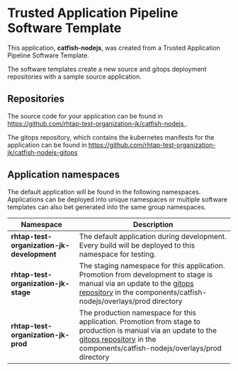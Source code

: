 # Trusted Application Pipeline Software Template

This application, **catfish-nodejs**, was created from a Trusted Application Pipeline Software Template.

The software templates create a new source and gitops deployment repositories with a sample source application. 

## Repositories

The source code for your application can be found in [https://github.com/rhtap-test-organization-jk/catfish-nodejs ](https://github.com/rhtap-test-organization-jk/catfish-nodejs ).
 
The gitops repository, which contains the kubernetes manifests for the application can be found in 
[https://github.com/rhtap-test-organization-jk/catfish-nodejs-gitops ](https://github.com/rhtap-test-organization-jk/catfish-nodejs-gitops ) 

## Application namespaces 

The default application will be found in the following namespaces. Applications can be deployed into unique namespaces or multiple software templates can also bet generated into the same group namespaces.  

|  Namespace   |  Description   |  
| -------- | -------- |   
| **rhtap-test-organization-jk-development** | The default application during development. Every build will be deployed to this namespace for testing. | 
| **rhtap-test-organization-jk-stage** | The staging namespace for this application. Promotion from development to stage is manual via an update to the [gitops repository](https://github.com/rhtap-test-organization-jk/catfish-nodejs-gitops ) in the components/catfish-nodejs/overlays/prod directory |  
| **rhtap-test-organization-jk-prod** | The production namespace for this application. Promotion from stage to production is manual via an update to the [gitops repository](https://github.com/rhtap-test-organization-jk/catfish-nodejs-gitops ) in the components/catfish-nodejs/overlays/prod directory | 